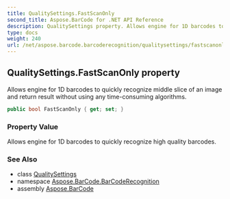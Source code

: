 ```yaml
---
title: QualitySettings.FastScanOnly
second_title: Aspose.BarCode for .NET API Reference
description: QualitySettings property. Allows engine for 1D barcodes to quickly recognize middle slice of an image and return result without using any timeconsuming algorithms
type: docs
weight: 240
url: /net/aspose.barcode.barcoderecognition/qualitysettings/fastscanonly/
---
```

## QualitySettings.FastScanOnly property

Allows engine for 1D barcodes to quickly recognize middle slice of an image and return result without using any time-consuming algorithms.

```csharp
public bool FastScanOnly { get; set; }
```

### Property Value

Allows engine for 1D barcodes to quickly recognize high quality barcodes.

### See Also

* class [QualitySettings](../)
* namespace [Aspose.BarCode.BarCodeRecognition](../../../aspose.barcode.barcoderecognition/)
* assembly [Aspose.BarCode](../../../)


